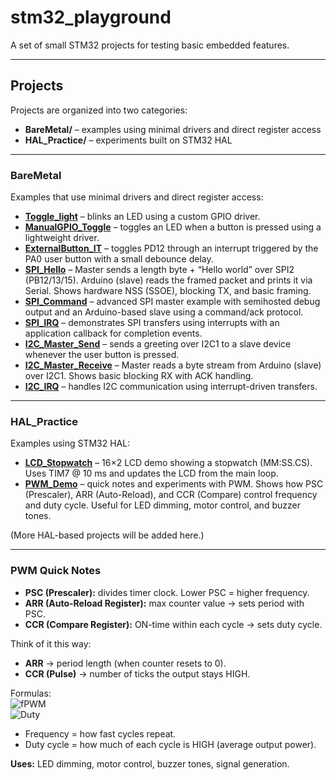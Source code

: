 # stm32_playground

A set of small STM32 projects for testing basic embedded features.

---

## Projects

Projects are organized into two categories:  

- **BareMetal/** – examples using minimal drivers and direct register access  
- **HAL_Practice/** – experiments built on STM32 HAL

---

### BareMetal

Examples that use minimal drivers and direct register access:

- [**Toggle_light**](BareMetal/Toggle_light/) – blinks an LED using a custom GPIO driver.  
- [**ManualGPIO_Toggle**](BareMetal/ManualGPIO_Toggle/) – toggles an LED when a button is pressed using a lightweight driver.  
- [**ExternalButton_IT**](BareMetal/ExternalButton_IT/) – toggles PD12 through an interrupt triggered by the PA0 user button with a small debounce delay.  
- [**SPI_Hello**](BareMetal/SPI_Hello/) – Master sends a length byte + “Hello world” over SPI2 (PB12/13/15). Arduino (slave) reads the framed packet and prints it via Serial. Shows hardware NSS (SSOE), blocking TX, and basic framing.  
- [**SPI_Command**](BareMetal/SPI_Command/) – advanced SPI master example with semihosted debug output and an Arduino-based slave using a command/ack protocol.  
- [**SPI_IRQ**](BareMetal/SPI_IRQ/) – demonstrates SPI transfers using interrupts with an application callback for completion events.  
- [**I2C_Master_Send**](BareMetal/I2C_Master_Send/) – sends a greeting over I2C1 to a slave device whenever the user button is pressed.  
- [**I2C_Master_Receive**](BareMetal/I2C_Master_Receive/) – Master reads a byte stream from Arduino (slave) over I2C1. Shows basic blocking RX with ACK handling.  
- [**I2C_IRQ**](BareMetal/I2C_IRQ/) – handles I2C communication using interrupt-driven transfers.  

---

### HAL_Practice

Examples using STM32 HAL:

- [**LCD_Stopwatch**](HAL_Practice/Stopwatch_LCD+TIM/) – 16×2 LCD demo showing a stopwatch (MM:SS.CS). Uses TIM7 @ 10 ms and updates the LCD from the main loop.  
- [**PWM_Demo**](HAL_Practice/PWM/) – quick notes and experiments with PWM. Shows how PSC (Prescaler), ARR (Auto-Reload), and CCR (Compare) control frequency and duty cycle. Useful for LED dimming, motor control, and buzzer tones.  

(More HAL-based projects will be added here.)

---

### PWM Quick Notes

- **PSC (Prescaler):** divides timer clock. Lower PSC = higher frequency.  
- **ARR (Auto-Reload Register):** max counter value → sets period with PSC.  
- **CCR (Compare Register):** ON-time within each cycle → sets duty cycle.  

Think of it this way:
- **ARR** → period length (when counter resets to 0).  
- **CCR (Pulse)** → number of ticks the output stays HIGH.  

Formulas:  
![fPWM](https://latex.codecogs.com/svg.latex?f_{PWM}=\frac{f_{CLK}}{(PSC+1)(ARR+1)})  
![Duty](https://latex.codecogs.com/svg.latex?Duty\%=\frac{CCR}{ARR+1}\times100)

- Frequency = how fast cycles repeat.  
- Duty cycle = how much of each cycle is HIGH (average output power).  

**Uses:** LED dimming, motor control, buzzer tones, signal generation.
